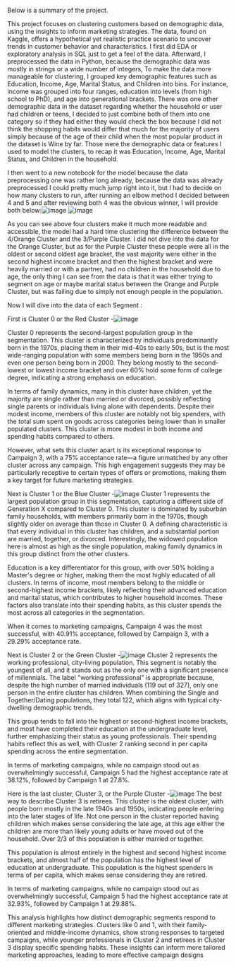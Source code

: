 Below is a summary of the project.

This project focuses on clustering customers based on demographic data, using the insights to inform marketing strategies. The data, found on Kaggle, offers a hypothetical yet realistic practice scenario to uncover trends in customer behavior and characteristics. I first did EDA or exploratory analysis in SQL just to get a feel of the data. Afterward, I preprocessed the data in Python, because the demographic data was mostly in strings or a wide number of integers, To make the data more manageable for clustering, I grouped key demographic features such as Education, Income, Age, Marital Status, and Children into bins. For instance, income was grouped into four ranges, education into levels (from high school to PhD), and age into generational brackets. There was one other demographic data in the dataset regarding whether the household or user had children or teens, I decided to just combine both of them into one category so if they had either they would check the box because I did not think the shopping habits would differ that much for the majority of users simply because of the age of their child when the most popular product in the dataset is Wine by far. Those were the demographic data or features I used to model the clusters, to recap it was Education, Income, Age, Marital Status, and Children in the household.

I then went to a new notebook for the model because the data preprocessing one was rather long already, because the data was already preprocessed I could pretty much jump right into it, but I had to decide on how many clusters to run, after running an elbow method I decided between 4 and 5 and after reviewing both
4 was the obvious winner, I will provide both below:![image](https://github.com/user-attachments/assets/4cc11d9e-2ec5-4319-aa08-e95e93d108ce) ![image](https://github.com/user-attachments/assets/3e0e5fee-3332-414d-b121-03c2bc8850e6)
 
As you can see above four clusters make it much more readable and accessible, the model had a hard time clustering the difference between the 4/Orange Cluster and the 3/Purple Cluster. I did not dive into the data for the Orange Cluster, but as for the Purple Cluster these people were all in the oldest or
second oldest age bracket, the vast majority were either in the second highest income bracket and then the highest bracket and were heavily married or with a partner, had no children in the household due to age, 
the only thing I can see from the data is that it was either trying to segment on age or maybe marital status between the Orange and Purple Cluster, but was failing due to simply not enough people in the population.  

Now I will dive into the data of each Segment : 

First is Cluster 0 or the Red Cluster -![image](https://github.com/user-attachments/assets/32779746-b909-45bc-a9be-99e7110b3007)

Cluster 0 represents the second-largest population group in the segmentation. This cluster is characterized by individuals predominantly born in the 1970s, placing them in their mid-40s to early 50s, but is the most wide-ranging population with some members being born in the 1950s and even one person being born in 2000. They belong mostly to the second-lowest or lowest income bracket and over 60% hold some form of college degree, indicating a strong emphasis on education.

In terms of family dynamics, many in this cluster have children, yet the majority are single rather than married or divorced, possibly reflecting single parents or individuals living alone with dependents. Despite their modest income, members of this cluster are notably not big spenders, with the total sum spent on goods across categories being lower than in smaller populated clusters. This cluster is more modest in both income and spending habits compared to others. 

However, what sets this cluster apart is its exceptional response to Campaign 3, with a 75% acceptance rate—a figure unmatched by any other cluster across any campaign. This high engagement suggests they may be particularly receptive to certain types of offers or promotions, making them a key target for future marketing strategies.

Next is Cluster 1 or the Blue Cluster -![image](https://github.com/user-attachments/assets/b7fa14bf-c036-4e6e-8692-fd267d625e61)
Cluster 1 represents the largest population group in this segmentation, capturing a different side of Generation X compared to Cluster 0. This cluster is dominated by suburban family households, with members primarily born in the 1970s, though slightly older on average than those in Cluster 0. A defining characteristic is that every individual in this cluster has children, and a substantial portion are married, together, or divorced. Interestingly, the widowed population here is almost as high as the single population, making family dynamics in this group distinct from the other clusters. 

Education is a key differentiator for this group, with over 50% holding a Master's degree or higher, making them the most highly educated of all clusters. In terms of income, most members belong to the middle or second-highest income brackets, likely reflecting their advanced education and marital status, which contributes to higher household incomes. These factors also translate into their spending habits, as this cluster spends the most across all categories in the segmentation. 

When it comes to marketing campaigns, Campaign 4 was the most successful, with 40.91% acceptance, followed by Campaign 3, with a 29.29% acceptance rate.

Next is Cluster 2 or the Green Cluster -![image](https://github.com/user-attachments/assets/b3d3897b-1ba4-44d8-8ef6-63478e643563)
Cluster 2 represents the working professional, city-living population. This segment is notably the youngest of all, and it stands out as the only one with a significant presence of millennials. The label "working professional" is appropriate because, despite the high number of married individuals (119 out of 327), only one person in the entire cluster has children. When combining the Single and Together/Dating populations, they total 122, which aligns with typical city-dwelling demographic trends. 

This group tends to fall into the highest or second-highest income brackets, and most have completed their education at the undergraduate level, further emphasizing their status as young professionals. Their spending habits reflect this as well, with Cluster 2 ranking second in per capita spending across the entire segmentation. 

In terms of marketing campaigns, while no campaign stood out as overwhelmingly successful, Campaign 5 had the highest acceptance rate at 38.12%, followed by Campaign 1 at 27.8%.

Here is the last cluster, Cluster 3, or the Purple Cluster -![image](https://github.com/user-attachments/assets/c645e407-aef7-446c-bca2-a7dfa9807839)
The best way to describe Cluster 3 is retirees. This cluster is the oldest cluster, with people born mostly in the late 1940s and 1950s, indicating people entering into the later stages of life. Not one person in the cluster reported having children which makes sense considering the late age, at this age either the children are more than likely young adults or have moved out of the household. Over 2/3 of this population is either married or together.

This population is almost entirely in the highest and second highest income brackets, and almost half of the population has the highest level of education at undergraduate. This population is the highest spenders in terms of per capita, which makes sense considering they are retired.

In terms of marketing campaigns, while no campaign stood out as overwhelmingly successful, Campaign 5 had the highest acceptance rate at 32.93%, followed by Campaign 1 at 29.88%.

This analysis highlights how distinct demographic segments respond to different marketing strategies. Clusters like 0 and 1, with their family-oriented and middle-income dynamics, show strong responses to targeted campaigns, while younger professionals in Cluster 2 and retirees in Cluster 3 display specific spending habits. These insights can inform more tailored marketing approaches, leading to more effective campaign designs

